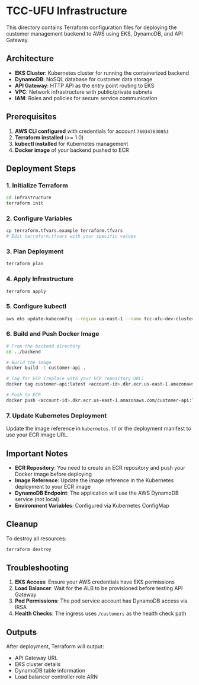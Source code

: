 # TCC-UFU Infrastructure

This directory contains Terraform configuration files for deploying the customer management backend to AWS using EKS, DynamoDB, and API Gateway.

## Architecture

- **EKS Cluster**: Kubernetes cluster for running the containerized backend
- **DynamoDB**: NoSQL database for customer data storage
- **API Gateway**: HTTP API as the entry point routing to EKS
- **VPC**: Network infrastructure with public/private subnets
- **IAM**: Roles and policies for secure service communication

## Prerequisites

1. **AWS CLI configured** with credentials for account `760347630853`
2. **Terraform installed** (>= 1.0)
3. **kubectl installed** for Kubernetes management
4. **Docker image** of your backend pushed to ECR

## Deployment Steps

### 1. Initialize Terraform
```bash
cd infrastructure
terraform init
```

### 2. Configure Variables
```bash
cp terraform.tfvars.example terraform.tfvars
# Edit terraform.tfvars with your specific values
```

### 3. Plan Deployment
```bash
terraform plan
```

### 4. Apply Infrastructure
```bash
terraform apply
```

### 5. Configure kubectl
```bash
aws eks update-kubeconfig --region us-east-1 --name tcc-ufu-dev-cluster
```

### 6. Build and Push Docker Image
```bash
# From the backend directory
cd ../backend

# Build the image
docker build -t customer-api .

# Tag for ECR (replace with your ECR repository URL)
docker tag customer-api:latest <account-id>.dkr.ecr.us-east-1.amazonaws.com/customer-api:latest

# Push to ECR
docker push <account-id>.dkr.ecr.us-east-1.amazonaws.com/customer-api:latest
```

### 7. Update Kubernetes Deployment
Update the image reference in `kubernetes.tf` or the deployment manifest to use your ECR image URL.

## Important Notes

- **ECR Repository**: You need to create an ECR repository and push your Docker image before deploying
- **Image Reference**: Update the image reference in the Kubernetes deployment to your ECR image
- **DynamoDB Endpoint**: The application will use the AWS DynamoDB service (not local)
- **Environment Variables**: Configured via Kubernetes ConfigMap

## Cleanup

To destroy all resources:
```bash
terraform destroy
```

## Troubleshooting

1. **EKS Access**: Ensure your AWS credentials have EKS permissions
2. **Load Balancer**: Wait for the ALB to be provisioned before testing API Gateway
3. **Pod Permissions**: The pod service account has DynamoDB access via IRSA
4. **Health Checks**: The ingress uses `/customers` as the health check path

## Outputs

After deployment, Terraform will output:
- API Gateway URL
- EKS cluster details
- DynamoDB table information
- Load balancer controller role ARN